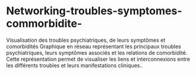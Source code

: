 # Networking-troubles-symptomes-commorbidite-
Visualisation des troubles psychiatriques, de leurs symptômes et comorbidités Graphique en réseau représentant les principaux troubles psychiatriques, leurs symptômes associés et les relations de comorbidité. Cette représentation permet de visualiser les liens et interconnexions entre les différents troubles et leurs manifestations cliniques..